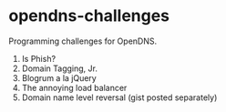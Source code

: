 opendns-challenges
==================

Programming challenges for OpenDNS.

1. Is Phish?
2. Domain Tagging, Jr.
3. Blogrum a la jQuery
4. The annoying load balancer
5. Domain name level reversal (gist posted separately)

